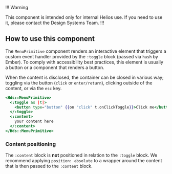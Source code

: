 !!! Warning

This component is intended only for internal Helios use. If you need to use it, please contact the Design Systems Team.
!!!

## How to use this component

The `MenuPrimitive` component renders an interactive element that triggers a custom event handler provided by the `:toggle` block (passed via `hash` by Ember). To comply with accessibility best practices, this element is usually a button or a component that renders a button.

When the content is disclosed, the container can be closed in various way; toggling via the button (`click` or `enter/return`), clicking outside of the content, or via the `esc` key.

```handlebars
<Hds::MenuPrimitive>
  <:toggle as |t|>
    <button type="button" {{on "click" t.onClickToggle}}>Click me</button>
  </:toggle>
  <:content>
    your content here
  </:content>
</Hds::MenuPrimitive>
```

### Content positioning

The `:content` block is **not** positioned in relation to the `:toggle` block. We recommend applying `position: absolute` to a wrapper around the content that is then passed to the `:content` block.
